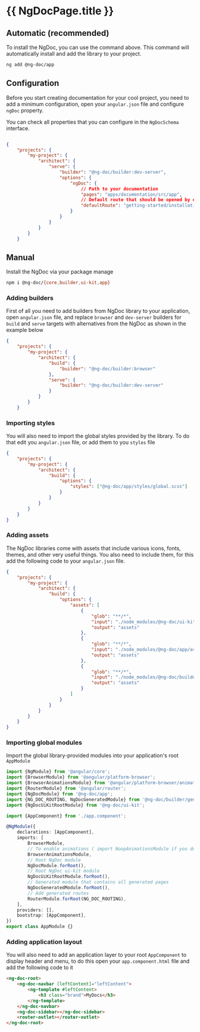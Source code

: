 # {{ NgDocPage.title }}

## Automatic (recommended)

To install the NgDoc, you can use the command above.
This command will automatically install and add the library to your project.

```bash
ng add @ng-doc/app
```

## Configuration

Before you start creating documentation for your cool project, you need to add a minimum
configuration, open your `angular.json` file and configure `ngDoc` property.

You can check all properties that you can configure in the `NgDocSchema` interface.

```json

{
	"projects": {
		"my-project": {
			"architect": {
				"serve": {
					"builder": "@ng-doc/builder:dev-server",
					"options": {
						"ngDoc": {
							// Path to your documentation
							"pages": "apps/documentation/src/app",
							// Default route that should be opened by default
							"defaultRoute": "getting-started/installation"
						}
					}
				}
			}
		}
	}
```

## Manual

Install the NgDoc via your package manage

```bash
npm i @ng-doc/{core,builder,ui-kit,app}
```

### Adding builders

First of all you need to add builders from NgDoc library to your application, open `angular.json`
file, and replace `browser` and `dev-server` builders for `build` and `serve` targets with
alternatives
from the NgDoc as shown in the example below

```json
{
	"projects": {
		"my-project": {
			"architect": {
				"build": {
					"builder": "@ng-doc/builder:browser"
				},
				"serve": {
					"builder": "@ng-doc/builder:dev-server"
				}
			}
		}
	}
```

### Importing styles

You will also need to import the global styles provided by the library.
To do that edit you `angular.json` file, or add them to you `styles` file

```json
{
	"projects": {
		"my-project": {
			"architect": {
				"build": {
					"options": {
						"styles": ["@ng-doc/app/styles/global.scss"]
					}
				}
			}
		}
	}
}
```

### Adding assets

The NgDoc libraries come with assets that include various icons, fonts, themes, and other very
useful things. You also need to include them, for this add the following code to your `angular.json`
file.

```json
{
	"projects": {
		"my-project": {
			"architect": {
				"build": {
					"options": {
						"assets": [
							{
								"glob": "**/*",
								"input": "./node_modules/@ng-doc/ui-kit/assets",
								"output": "assets"
							},
							{
								"glob": "**/*",
								"input": "./node_modules/@ng-doc/app/assets",
								"output": "assets"
							},
							{
								"glob": "**/*",
								"input": "./node_modules/@ng-doc/builder/generated/assets",
								"output": "assets"
							}
						]
					}
				}
			}
		}
	}
}
```

### Importing global modules

Import the global library-provided modules into your application's root `AppModule`

```typescript
import {NgModule} from '@angular/core';
import {BrowserModule} from '@angular/platform-browser';
import {BrowserAnimationsModule} from '@angular/platform-browser/animations';
import {RouterModule} from '@angular/router';
import {NgDocModule} from '@ng-doc/app';
import {NG_DOC_ROUTING, NgDocGeneratedModule} from '@ng-doc/builder/generated';
import {NgDocUiKitRootModule} from '@ng-doc/ui-kit';

import {AppComponent} from './app.component';

@NgModule({
	declarations: [AppComponent],
	imports: [
		BrowserModule,
		// To enable animations ( import NoopAnimationsModule if you don't like animations :( )
		BrowserAnimationsModule,
		// Root NgDoc module
		NgDocModule.forRoot(),
		// Root NgDoc ui-kit module
		NgDocUiKitRootModule.forRoot(),
		// Generated module that contains all generated pages
		NgDocGeneratedModule.forRoot(),
		// Add generated routes
		RouterModule.forRoot(NG_DOC_ROUTING),
	],
	providers: [],
	bootstrap: [AppComponent],
})
export class AppModule {}
```

### Adding application layout

You will also need to add an application layer to your root `AppComponent` to display header and
menu, to do this open your `app.component.html` file and add the following code to it

```html
<ng-doc-root>
	<ng-doc-navbar [leftContent]="leftContent">
		<ng-template #leftContent>
			<h3 class="brand">MyDocs</h3>
		</ng-template>
	</ng-doc-navbar>
	<ng-doc-sidebar></ng-doc-sidebar>
	<router-outlet></router-outlet>
</ng-doc-root>
```
